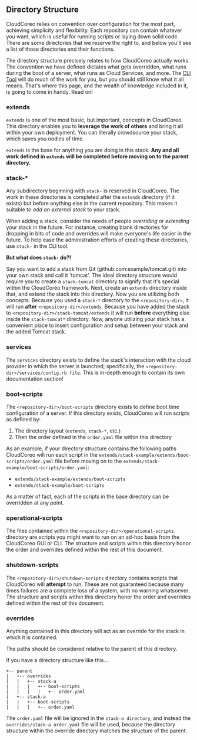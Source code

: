 ## Directory Structure
CloudCoreo relies on convention over configuration for the most part, achieving simplicity and flexibility. Each repository can contain whatever you want, which is useful for running scripts or laying down solid code. There are some directories that we reserve the right to, and below you'll see a list of those directories and their functions.

The directory structure precisely relates to how CloudCoreo actually works. The convention we have defined dictates what gets overridden, what runs during the boot of a server, what runs as Cloud Services, and more.  The [CLI Tool](https://github.com/CloudCoreo/cloudcoreo-cli) will do much of the work for you, but you should still know what it all means. That's where this page, and the wealth of knowledge included in it, is going to come in handy. Read on!

### extends
`extends` is one of the most basic, but important, concepts in CloudCoreo. This directory enables you to **leverage the work of others** and bring it all within your own deployment. You can literally crowdsource your stack, which saves you oodles of time.

`extends` is the base for anything you are doing in this stack. **Any and all work defined in `extends` will be completed before moving on to the parent directory.**

### stack-*
Any subdirectory beginning with `stack-` is reserved in CloudCoreo. The work in these directories is completed after the `extends` directory (if it exists) but before anything else in the current repository. This makes it suitable to *add an external stack* to your stack.

When adding a stack, consider the needs of people *overriding* or *extending* your stack in the future. For instance, creating blank directories for dropping in bits of code and overrides will make everyone's life easier in the future. To help ease the administration efforts of creating these directories, use `stack-` in the CLI tool.

**But what does `stack-` do?!**

Say you want to add a stack from Git (github.com:example/tomcat.git) into your own stack and call it 'tomcat'. The ideal directory structure would require you to create a `stack-tomcat` directory to signify that it's special within the CloudCoreo framework. Next, create an `extends` directory inside that, and extend the stack into this directory. Now you are utilizing both concepts. Because you used a `stack-*` directory to the `<repository-dir>`, it will run **after** `<repository-dir>/extends`. Because you have added the stack to `<repository-dir>/stack-tomcat/extends` it will run **before** everything else inside the `stack-tomcat*` directory. Now, anyone utilizing your stack has a convenient place to insert configuration and setup between your stack and the added Tomcat stack.

### services
The `services` directory exists to define the stack's interaction with the cloud provider in which the server is launched; specifically, the `<repository-dir>/services/config.rb file`. This is in-depth enough to contain its own documentation section!

### boot-scripts
The `<repository-dir>/boot-scripts` directory exists to define boot time configuration of a server. If this directory exists, CloudCoreo will run scripts as defined by:

1. The directory layout (`extends`, `stack-*`, etc.)
1. Then the order defined in the `order.yaml` file within this directory

As an example, if your directory structure contains the following paths CloudCoreo will run each script in the `extends/stack-example/extends/boot-scripts/order.yaml` file before moving on to the `extends/stack-example/boot-scripts/order.yaml`:

* `extends/stack-example/extends/boot-scripts`
* `extends/stack-example/boot-scripts`

As a matter of fact, each of the scripts in the base directory can be overridden at any point.

### operational-scripts
The files contained within the `<repository-dir>/operational-scripts` directory are scripts you might want to run on an ad-hoc basis from the CloudCoreo GUI or CLI. The structure and scripts within this directory honor the order and overrides defined within the rest of this document.

### shutdown-scripts
The `<repository-dir>/shutdown-scripts` directory contains scripts that CloudCoreo will **attempt** to run. These are not guaranteed because many times failures are a complete loss of a system, with no warning whatsoever. The structure and scripts within this directory honor the order and overrides defined within the rest of this document.

### overrides
Anything contained in this directory will act as an override for the stack in which it is contained.

The paths should be considered relative to the parent of this directory.

If you have a directory structure like this...

```
+-- parent
|   +-- overrides
|   |   +-- stack-a
|   |   |   +-- boot-scripts
|   |   |   |   +-- order.yaml
|   +-- stack-a
|   |   +-- boot-scripts
|   |   |   +-- order.yaml
```
The `order.yaml` file will be ignored in the `stack-a directory`, and instead the `overrides/stack-a order.yaml` file will be used, because the directory structure within the override directory matches the structure of the parent.

